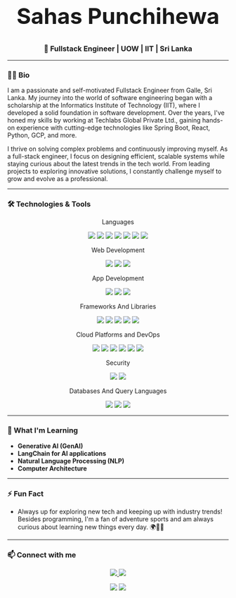 <p align="center">
  <h1 align="center" style="font-size: 50px;">Sahas Punchihewa</h1>
</p>

<h3 align='center'>🚀 Fullstack Engineer | UOW | IIT | Sri Lanka</h3>

---

### 👨‍💻 Bio

I am a passionate and self-motivated Fullstack Engineer from Galle, Sri Lanka. My journey into the world of software engineering began with a scholarship at the Informatics Institute of Technology (IIT), where I developed a solid foundation in software development. Over the years, I've honed my skills by working at Techlabs Global Private Ltd., gaining hands-on experience with cutting-edge technologies like Spring Boot, React, Python, GCP, and more.

I thrive on solving complex problems and continuously improving myself. As a full-stack engineer, I focus on designing efficient, scalable systems while staying curious about the latest trends in the tech world. From leading projects to exploring innovative solutions, I constantly challenge myself to grow and evolve as a professional.

---

### 🛠 Technologies & Tools

<p align="center">
  <!-- Programming Languages -->
  <p align="center">Languages</p>
  <p align="center">
    <img src="https://img.shields.io/badge/Java-ED8B00?style=for-the-badge&logo=openjdk&logoColor=white" />
    <img src="https://img.shields.io/badge/Python-3776AB?style=for-the-badge&logo=python&logoColor=white" />
    <img src="https://img.shields.io/badge/JavaScript-F7DF1E?style=for-the-badge&logo=javascript&logoColor=black" />
    <img src="https://img.shields.io/badge/TypeScript-3178C6?style=for-the-badge&logo=typescript&logoColor=white" />
    <img src="https://img.shields.io/badge/Dart-0175C2?style=for-the-badge&logo=dart&logoColor=white" />
    <img src="https://img.shields.io/badge/Swift-FA7343?style=for-the-badge&logo=swift&logoColor=white" />
    <img src="https://img.shields.io/badge/Kotlin-0095D5?style=for-the-badge&logo=kotlin&logoColor=white" />
  </p>

  <!-- Web Development -->
  <p align="center">Web Development</p>
  <p align="center">
    <img src="https://img.shields.io/badge/HTML5-E34F26?style=for-the-badge&logo=html5&logoColor=white" />
    <img src="https://img.shields.io/badge/CSS3-1572B6?style=for-the-badge&logo=css3&logoColor=white" />
    <img src="https://img.shields.io/badge/Tailwind%20CSS-06B6D4?style=for-the-badge&logo=tailwindcss&logoColor=white" />
  </p>

  <!-- App Development -->
  <p align="center">App Development</p>
  <p align="center">
    <img src="https://img.shields.io/badge/Xcode-147EFB?style=for-the-badge&logo=xcode&logoColor=white" />
    <img src="https://img.shields.io/badge/Flutter-02569B?style=for-the-badge&logo=flutter&logoColor=white" />
    <img src="https://img.shields.io/badge/Android%20Studio-3DDC84?style=for-the-badge&logo=android&logoColor=white" />
  </p>

  <!-- Frameworks & Libraries -->
  <p align="center">Frameworks And Libraries</p>
  <p align="center">
    <img src="https://img.shields.io/badge/SpringBoot-6DB33F?style=for-the-badge&logo=springboot&logoColor=white" />
    <img src="https://img.shields.io/badge/React-61DAFB?style=for-the-badge&logo=react&logoColor=black" />
    <img src="https://img.shields.io/badge/FastAPI-009688?style=for-the-badge&logo=fastapi&logoColor=white" />
    <img src="https://img.shields.io/badge/Node.js-339933?style=for-the-badge&logo=nodedotjs&logoColor=white" />
    <img src="https://img.shields.io/badge/LangChain-20232A?style=for-the-badge&logo=langchain&logoColor=61DAFB" />
  </p>

  <!-- DevOps & Cloud Platforms -->
  <p align="center">Cloud Platforms and DevOps</p>
  <p align="center">
    <img src="https://img.shields.io/badge/GCP-4285F4?style=for-the-badge&logo=googlecloud&logoColor=white" />
    <img src="https://img.shields.io/badge/Azure-0078D4?style=for-the-badge&logo=microsoftazure&logoColor=white" />
    <img src="https://img.shields.io/badge/Firebase-FFCA28?style=for-the-badge&logo=firebase&logoColor=black" />
    <img src="https://img.shields.io/badge/Docker-2496ED?style=for-the-badge&logo=docker&logoColor=white" />
    <img src="https://img.shields.io/badge/Terraform-623CE4?style=for-the-badge&logo=terraform&logoColor=white" />
    <img src="https://img.shields.io/badge/CI%2FCD-007396?style=for-the-badge&logo=githubactions&logoColor=white" />
  </p>

  <!-- Security & Authentication -->
  <p align="center">Security</p>
  <p align="center">
    <img src="https://img.shields.io/badge/Keycloak-103060?style=for-the-badge&logo=keycloak&logoColor=white" />
    <img src="https://img.shields.io/badge/Firebase%20Auth-FFCA28?style=for-the-badge&logo=firebase&logoColor=black" />
  </p>

  <!-- Data & Visualization -->
  <p align="center">Databases And Query Languages</p>
  <p align="center">
    <img src="https://img.shields.io/badge/Postgres-4169E1?style=for-the-badge&logo=postgresql&logoColor=white" />
    <img src="https://img.shields.io/badge/MySQL-4479A1?style=for-the-badge&logo=mysql&logoColor=white" />
    <img src="https://img.shields.io/badge/GraphQL-E10098?style=for-the-badge&logo=graphql&logoColor=white" />
  </p>
</p>


---

### 🌱 What I'm Learning

- **Generative AI (GenAI)**
- **LangChain for AI applications**
- **Natural Language Processing (NLP)**
- **Computer Architecture**

---

### ⚡ Fun Fact

- Always up for exploring new tech and keeping up with industry trends! Besides programming, I'm a fan of adventure sports and am always curious about learning new things every day. 🌍🏄‍♂️

---

### 📫 Connect with me

<p align="center">
  <a href="mailto:sahasmcg2995@gmail.com">
    <img src="https://img.shields.io/badge/Email-D14836?style=for-the-badge&logo=gmail&logoColor=white" />
  </a>
  <a href="https://www.linkedin.com/in/sahas-punchihewa">
    <img src="https://img.shields.io/badge/LinkedIn-0077B5?style=for-the-badge&logo=linkedin&logoColor=white" />
  </a>
</p>

<p align="center">
  <img src="https://github-readme-stats.vercel.app/api?username=SahasPunchihewa&show_icons=true&theme=radical" />
  <img src="https://github-readme-stats.vercel.app/api/top-langs/?username=SahasPunchihewa&layout=compact&theme=radical" />
</p>

